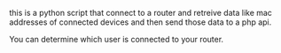 this is a python script that connect to a router and retreive data like mac addresses of connected devices and then send those data to a php api.

You can determine which user is connected to your router.
